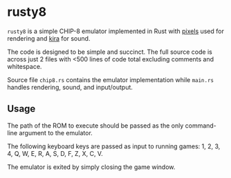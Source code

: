 # rusty8

`rusty8` is a simple CHIP-8 emulator implemented in Rust with [pixels](https://github.com/parasyte/pixels) used for rendering and [kira](https://github.com/tesselode/kira) for sound.

The code is designed to be simple and succinct. The full source code is across just 2 files with <500 lines of code total excluding comments and whitespace.

Source file `chip8.rs` contains the emulator implementation while `main.rs` handles rendering, sound, and input/output.

## Usage

The path of the ROM to execute should be passed as the only command-line argument to the emulator.

The following keyboard keys are passed as input to running games: 1, 2, 3, 4, Q, W, E, R, A, S, D, F, Z, X, C, V.

The emulator is exited by simply closing the game window.
